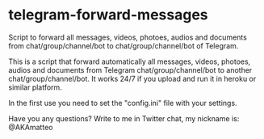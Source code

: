 # telegram-forward-messages
Script to forward all messages, videos, photoes, audios and documents from chat/group/channel/bot to chat/group/channel/bot of Telegram.

This is a script that forward automatically all messages, videos, photoes, audios and documents from Telegram chat/group/channel/bot to another chat/group/channel/bot.
It works 24/7 if you upload and run it in heroku or similar platform.

In the first use you need to set the "config.ini" file with your settings.

Have you any questions? Write to me in Twitter chat, my nickname is: @AKAmatteo
